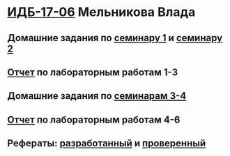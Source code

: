 #  [ИДБ-17-06](https://github.com/stankin/design-part-1/wiki/list-idb-17-06) Мельникова Влада

## Домашние задания по [семинару 1](https://github.com/stankin/design-part-1/wiki/sem1#Ма..) и [семинару 2](https://github.com/stankin/design-part-1/wiki/sem2#%D0%9D%D0%B8%D0%BA%D0%B8%D1%82%D0%B8%D0%BD-%D0%93%D0%B5%D0%BE%D1%80%D0%B3%D0%B8%D0%B9-%D0%9C%D0%B5%D0%BB%D1%8C%D0%BD%D0%B8%D0%BA%D0%BE%D0%B2%D0%B0-%D0%92%D0%BB%D0%B0%D0%B4%D0%B0)

## [Отчет]() по лабораторным работам 1-3

## Домашние задания по [семинарам 3-4]()

## [Отчет]() по лабораторным работам 4-6

## Рефераты: [разработанный]() и [проверенный]()
